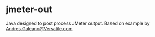 # jmeter-out

Java designed to post process JMeter output. Based on example by Andres.Galeano@Versatile.com

